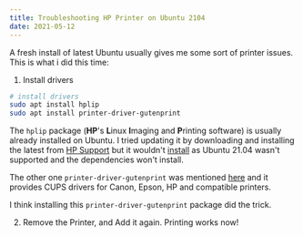 ```yaml
---
title: Troubleshooting HP Printer on Ubuntu 2104
date: 2021-05-12
---
```


A fresh install of latest Ubuntu usually gives me some sort of printer issues. This is what i did this time:

1. Install drivers

```bash
# install drivers
sudo apt install hplip
sudo apt install printer-driver-gutenprint
```

The `hplip` package (**HP**'s **L**inux **I**maging and **P**rinting software) is usually already installed on Ubuntu. I tried updating it by downloading and installing the latest from [HP Support](https://developers.hp.com/hp-linux-imaging-and-printing/gethplip) but it wouldn't [install](https://developers.hp.com/hp-linux-imaging-and-printing/install/install/index) as Ubuntu 21.04 wasn't supported and the dependencies won't install.

The other one `printer-driver-gutenprint` was mentioned [here](https://www.linuxbabe.com/ubuntu/set-up-cups-print-server-ubuntu-bonjour-ipp-samba-airprint) and it provides CUPS drivers for Canon, Epson, HP and compatible printers.

I think installing this `printer-driver-gutenprint` package did the trick.

2. Remove the Printer, and Add it again. Printing works now!
